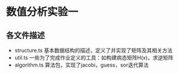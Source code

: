 # 数值分析实验一
## 各文件描述
* structure.ts 基本数据结构的描述，定义了并实现了矩阵及其相关方法
* util.ts 一些为了完成作业定义的工具：如构建病态矩阵H(x)，求逆矩阵
* algorithm.ts 算法包，实现了jacobi，guess，sor迭代算法
